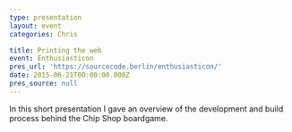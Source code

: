```yaml
---
type: presentation
layout: event
categories: Chris

title: Printing the web
event: Enthusiasticon
pres_url: 'https://sourcecode.berlin/enthusiasticon/'
date: 2015-06-21T00:00:00.000Z
pres_source: null
---
```


In this short presentation I gave an overview of the development and build process behind the Chip Shop boardgame.
